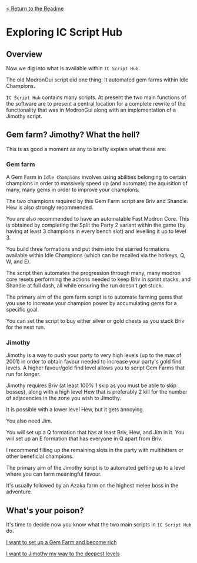 [< Return to the Readme](../readme.md)

# Exploring IC Script Hub
## Overview

Now we dig into what is available within `IC Script Hub`. 

The old ModronGui script did one thing: It automated gem farms within Idle Champions.

`IC Script Hub` contains many scripts. At present the two main functions of the software are to present a central location for a complete rewrite of the functionality that was in ModronGui along with an implementation of a Jimothy script.

## Gem farm? Jimothy? What the hell?

This is as good a moment as any to briefly explain what these are:

### Gem farm

A Gem Farm in `Idle Champions` involves using abilities belonging to certain champions in order to massively speed up (and automate) the aquisition of many, many gems in order to improve your champions. 

The two champions required by this Gem Farm script are Briv and Shandie. Hew is also strongly recommended. 

You are also recommended to have an automatable Fast Modron Core. This is obtained by completing the Split the Party 2 variant within the game (by having at least 3 champions in every bench slot) and levelling it up to level 3.

You build three formations and put them into the starred formations available within Idle Champions (which can be recalled via the hotkeys, Q, W, and E). 

The script then automates the progression through many, many modron core resets performing the actions needed to keep Briv in sprint stacks, and Shandie at full dash, all while ensuring the run doesn't get stuck.

The primary aim of the gem farm script is to automate farming gems that you use to increase your champion power by accumulating gems for a specific goal. 

You can set the script to buy either silver or gold chests as you stack Briv for the next run.

### Jimothy

Jimothy is a way to push your party to very high levels (up to the max of 2001) in order to obtain favour needed to increase your party's gold find levels. A higher favour/gold find level allows you to script Gem Farms that run for longer.

Jimothy requires Briv (at least 100% 1 skip as you must be able to skip bosses), along with a high level Hew that is preferably 2 kill for the number of adjacencies in the zone you wish to Jimothy. 

It is possible with a lower level Hew, but it gets annoying.

You also need Jim. 

You will set up a Q formation that has at least Briv, Hew, and Jim in it. You will set up an E formation that has everyone in Q apart from Briv. 

I recommend filling up the remaining slots in the party with multihitters or other beneficial champions.

The primary aim of the Jimothy script is to automated getting up to a level where you can farm meaningful favour.

It's usually followed by an Azaka farm on the highest melee boss in the adventure.

## What's your poison?

It's time to decide now you know what the two main scripts in `IC Script Hub` do.

[I want to set up a Gem Farm and become rich](setting-up-a-gem-farm.md)

[I want to Jimothy my way to the deepest levels](setting-up-jimothy.md)